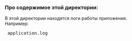 ### Про содержимое этой директории:

В этой директории находятся логи работы приложения.<br>
Например:
<pre> application.log</pre>
